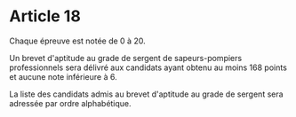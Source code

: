 # Article 18

Chaque épreuve est notée de 0 à 20.

Un brevet d'aptitude au grade de sergent de sapeurs-pompiers professionnels sera délivré aux candidats ayant obtenu au moins 168 points et aucune note inférieure à 6.

La liste des candidats admis au brevet d'aptitude au grade de sergent sera adressée par ordre alphabétique.
